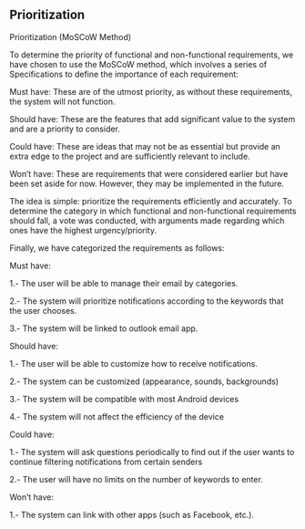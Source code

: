 ## Prioritization

Prioritization (MoSCoW Method)

To determine the priority of functional and non-functional requirements, we have chosen to use the MoSCoW method, which involves a series of Specifications to define the importance of each requirement:

Must have: These are of the utmost priority, as without these requirements, the system will not function.

Should have: These are the features that add significant value to the system and are a priority to consider.

Could have: These are ideas that may not be as essential but provide an extra edge to the project and are sufficiently relevant to include.

Won’t have: These are requirements that were considered earlier but have been set aside for now. However, they may be implemented in the future.

The idea is simple: prioritize the requirements efficiently and accurately. To determine the category in which functional and non-functional requirements should fall, a vote was conducted, with arguments made regarding which ones have the highest urgency/priority.

Finally, we have categorized the requirements as follows:

Must have:

1.-  The user will be able to manage their email by categories.


2.-  The system will prioritize notifications according to the keywords that the user
chooses.


3.- The system will be linked to outlook email app.


Should have:

1.- The user will be able to customize how to receive notifications.

2.- The system can be customized (appearance, sounds, backgrounds)

3.- The system will be compatible with most Android devices

4.- The system will not affect the efficiency of the device

Could have:

1.- The system will ask questions periodically to find out if the user wants to continue
filtering notifications from certain senders


2.- The user will have no limits on the number of keywords to enter.

Won’t have:

1.- The system can link with other apps (such as Facebook, etc.).

